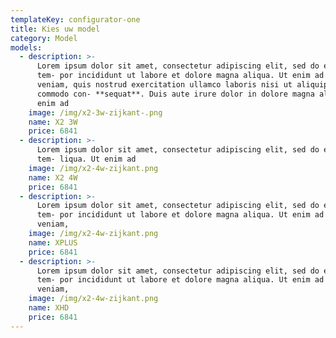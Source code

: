 ```yaml
---
templateKey: configurator-one
title: Kies uw model
category: Model
models:
  - description: >-
      Lorem ipsum dolor sit amet, consectetur adipiscing elit, sed do eiusmod
      tem- por incididunt ut labore et dolore magna aliqua. Ut enim ad minim
      veniam, quis nostrud exercitation ullamco laboris nisi ut aliquip ex ea
      commodo con- **sequat**. Duis aute irure dolor in dolore magna aliqua. Ut
      enim ad
    image: /img/x2-3w-zijkant-.png
    name: X2 3W
    price: 6841
  - description: >-
      Lorem ipsum dolor sit amet, consectetur adipiscing elit, sed do eiusmod
      tem- liqua. Ut enim ad
    image: /img/x2-4w-zijkant.png
    name: X2 4W
    price: 6841
  - description: >-
      Lorem ipsum dolor sit amet, consectetur adipiscing elit, sed do eiusmod
      tem- por incididunt ut labore et dolore magna aliqua. Ut enim ad minim
      veniam,
    image: /img/x2-4w-zijkant.png
    name: XPLUS
    price: 6841
  - description: >-
      Lorem ipsum dolor sit amet, consectetur adipiscing elit, sed do eiusmod
      tem- por incididunt ut labore et dolore magna aliqua. Ut enim ad minim
      veniam,
    image: /img/x2-4w-zijkant.png
    name: XHD
    price: 6841
---
```


